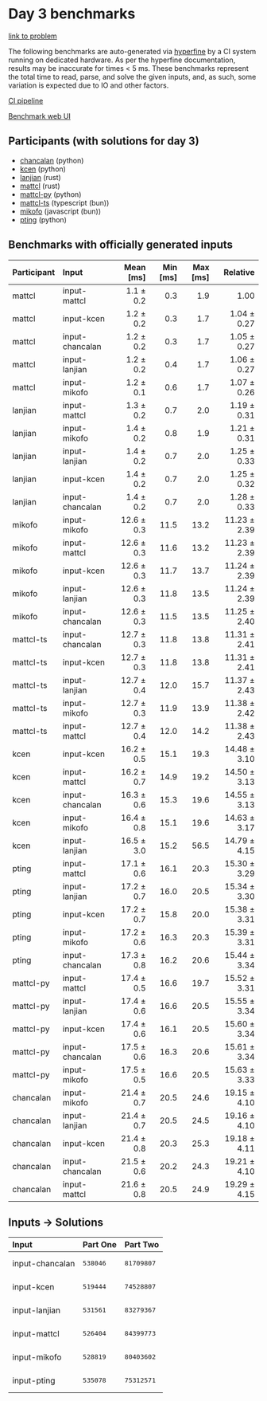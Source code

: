# Day 3 benchmarks

[link to problem](https://adventofcode.com/2023/day/3)

The following benchmarks are auto-generated via
[hyperfine](https://github.com/sharkdp/hyperfine) by a CI system running on
dedicated hardware. As per the hyperfine documentation, results may be
inaccurate for times < 5 ms. These benchmarks represent the total time to read,
parse, and solve the given inputs, and, as such, some variation is expected due
to IO and other factors.

[CI pipeline](http://ci.papercode.net:8080/teams/main/pipelines/aoc2023)

[Benchmark web UI](https://aoc.ancalagon.black)


## Participants (with solutions for day 3)

- [chancalan](https://github.com/chancalan/aoc2023) (python)
- [kcen](https://github.com/kcen/aoc2023) (python)
- [lanjian](https://github.com/lanjian/aoc-2023) (rust)
- [mattcl](https://github.com/mattcl/aoc2023) (rust)
- [mattcl-py](https://github.com/mattcl/aoc2023-py) (python)
- [mattcl-ts](https://github.com/mattcl/aoc2023-js) (typescript (bun))
- [mikofo](https://github.com/mikofo/advent-of-code-2023) (javascript (bun))
- [pting](https://github.com/pting/aoc2023) (python)


## Benchmarks with officially generated inputs

| Participant | Input | Mean [ms] | Min [ms] | Max [ms] | Relative |
|:---|:---|---:|---:|---:|---:|
| mattcl | input-mattcl | 1.1 ± 0.2 | 0.3 | 1.9 | 1.00 |
| mattcl | input-kcen | 1.2 ± 0.2 | 0.3 | 1.7 | 1.04 ± 0.27 |
| mattcl | input-chancalan | 1.2 ± 0.2 | 0.3 | 1.7 | 1.05 ± 0.27 |
| mattcl | input-lanjian | 1.2 ± 0.2 | 0.4 | 1.7 | 1.06 ± 0.27 |
| mattcl | input-mikofo | 1.2 ± 0.1 | 0.6 | 1.7 | 1.07 ± 0.26 |
| lanjian | input-mattcl | 1.3 ± 0.2 | 0.7 | 2.0 | 1.19 ± 0.31 |
| lanjian | input-mikofo | 1.4 ± 0.2 | 0.8 | 1.9 | 1.21 ± 0.31 |
| lanjian | input-lanjian | 1.4 ± 0.2 | 0.7 | 2.0 | 1.25 ± 0.33 |
| lanjian | input-kcen | 1.4 ± 0.2 | 0.7 | 2.0 | 1.25 ± 0.32 |
| lanjian | input-chancalan | 1.4 ± 0.2 | 0.7 | 2.0 | 1.28 ± 0.33 |
| mikofo | input-mikofo | 12.6 ± 0.3 | 11.5 | 13.2 | 11.23 ± 2.39 |
| mikofo | input-mattcl | 12.6 ± 0.3 | 11.6 | 13.2 | 11.23 ± 2.39 |
| mikofo | input-kcen | 12.6 ± 0.3 | 11.7 | 13.7 | 11.24 ± 2.39 |
| mikofo | input-lanjian | 12.6 ± 0.3 | 11.8 | 13.5 | 11.24 ± 2.39 |
| mikofo | input-chancalan | 12.6 ± 0.3 | 11.5 | 13.5 | 11.25 ± 2.40 |
| mattcl-ts | input-chancalan | 12.7 ± 0.3 | 11.8 | 13.8 | 11.31 ± 2.41 |
| mattcl-ts | input-kcen | 12.7 ± 0.3 | 11.8 | 13.8 | 11.31 ± 2.41 |
| mattcl-ts | input-lanjian | 12.7 ± 0.4 | 12.0 | 15.7 | 11.37 ± 2.43 |
| mattcl-ts | input-mikofo | 12.7 ± 0.3 | 11.9 | 13.9 | 11.38 ± 2.42 |
| mattcl-ts | input-mattcl | 12.7 ± 0.4 | 12.0 | 14.2 | 11.38 ± 2.43 |
| kcen | input-kcen | 16.2 ± 0.5 | 15.1 | 19.3 | 14.48 ± 3.10 |
| kcen | input-mattcl | 16.2 ± 0.7 | 14.9 | 19.2 | 14.50 ± 3.13 |
| kcen | input-chancalan | 16.3 ± 0.6 | 15.3 | 19.6 | 14.55 ± 3.13 |
| kcen | input-mikofo | 16.4 ± 0.8 | 15.1 | 19.6 | 14.63 ± 3.17 |
| kcen | input-lanjian | 16.5 ± 3.0 | 15.2 | 56.5 | 14.79 ± 4.15 |
| pting | input-mattcl | 17.1 ± 0.6 | 16.1 | 20.3 | 15.30 ± 3.29 |
| pting | input-lanjian | 17.2 ± 0.7 | 16.0 | 20.5 | 15.34 ± 3.30 |
| pting | input-kcen | 17.2 ± 0.7 | 15.8 | 20.0 | 15.38 ± 3.31 |
| pting | input-mikofo | 17.2 ± 0.6 | 16.3 | 20.3 | 15.39 ± 3.31 |
| pting | input-chancalan | 17.3 ± 0.8 | 16.2 | 20.6 | 15.44 ± 3.34 |
| mattcl-py | input-mattcl | 17.4 ± 0.5 | 16.6 | 19.7 | 15.52 ± 3.31 |
| mattcl-py | input-lanjian | 17.4 ± 0.6 | 16.6 | 20.5 | 15.55 ± 3.34 |
| mattcl-py | input-kcen | 17.4 ± 0.6 | 16.1 | 20.5 | 15.60 ± 3.34 |
| mattcl-py | input-chancalan | 17.5 ± 0.6 | 16.3 | 20.6 | 15.61 ± 3.34 |
| mattcl-py | input-mikofo | 17.5 ± 0.5 | 16.6 | 20.5 | 15.63 ± 3.33 |
| chancalan | input-mikofo | 21.4 ± 0.7 | 20.5 | 24.6 | 19.15 ± 4.10 |
| chancalan | input-lanjian | 21.4 ± 0.7 | 20.5 | 24.5 | 19.16 ± 4.10 |
| chancalan | input-kcen | 21.4 ± 0.8 | 20.3 | 25.3 | 19.18 ± 4.11 |
| chancalan | input-chancalan | 21.5 ± 0.6 | 20.2 | 24.3 | 19.21 ± 4.10 |
| chancalan | input-mattcl | 21.6 ± 0.8 | 20.5 | 24.9 | 19.29 ± 4.15 |


## Inputs -> Solutions

| Input | Part One | Part Two |
|:---|:---|:---|
|input-chancalan|<pre>538046</pre>|<pre>81709807</pre>|
|input-kcen|<pre>519444</pre>|<pre>74528807</pre>|
|input-lanjian|<pre>531561</pre>|<pre>83279367</pre>|
|input-mattcl|<pre>526404</pre>|<pre>84399773</pre>|
|input-mikofo|<pre>528819</pre>|<pre>80403602</pre>|
|input-pting|<pre>535078</pre>|<pre>75312571</pre>|